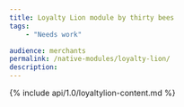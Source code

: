 ```yaml
---
title: Loyalty Lion module by thirty bees
tags:
    - "Needs work"

audience: merchants
permalink: /native-modules/loyalty-lion/
description:
---
```


{% include api/1.0/loyaltylion-content.md %}